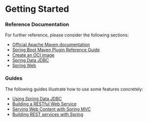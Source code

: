 # Getting Started

### Reference Documentation
For further reference, please consider the following sections:

* [Official Apache Maven documentation](https://maven.apache.org/guides/index.html)
* [Spring Boot Maven Plugin Reference Guide](https://docs.spring.io/spring-boot/docs/2.7.15.RELEASE/maven-plugin/reference/html/)
* [Create an OCI image](https://docs.spring.io/spring-boot/docs/2.7.15.RELEASE/maven-plugin/reference/html/#build-image)
* [Spring Data JDBC](https://docs.spring.io/spring-boot/docs/2.7.15.RELEASE/reference/htmlsingle/index.html#data.sql.jdbc)
* [Spring Web](https://docs.spring.io/spring-boot/docs/2.7.15.RELEASE/reference/htmlsingle/index.html#web)

### Guides
The following guides illustrate how to use some features concretely:

* [Using Spring Data JDBC](https://github.com/spring-projects/spring-data-examples/tree/master/jdbc/basics)
* [Building a RESTful Web Service](https://spring.io/guides/gs/rest-service/)
* [Serving Web Content with Spring MVC](https://spring.io/guides/gs/serving-web-content/)
* [Building REST services with Spring](https://spring.io/guides/tutorials/rest/)

